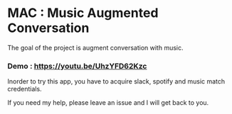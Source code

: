 # MAC : Music Augmented Conversation

The goal of the project is augment conversation with music. 

### Demo : https://youtu.be/UhzYFD62Kzc 

Inorder to try this app, you have to acquire slack, spotify and music match credentials.

If you need my help, please leave an issue and I will get back to you.
